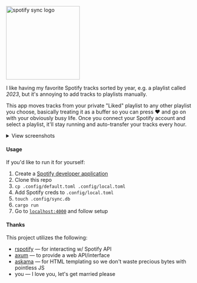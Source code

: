 <img src="https://github.com/zaknesler/spotify-sync/assets/7189795/60f2d659-9ff4-402e-ac64-0df820b0fa8d" alt="spotify sync logo" width="200">

I like having my favorite Spotify tracks sorted by year, e.g. a playlist called *2023*, but it's annoying to add tracks to playlists manually.

This app moves tracks from your private "Liked" playlist to any other playlist you choose, basically treating it as a buffer so you can press ❤️ and go on with your obviously busy life. Once you connect your Spotify account and select a playlist, it'll stay running and auto-transfer your tracks every hour.

<details>
  <summary>View screenshots</summary>
  <img src="https://github.com/zaknesler/spotify-sync/assets/7189795/e6090ac5-c0d1-4a59-b8af-5ced994dd022" alt="screenshot before configuring watcher" width="400">
  <br>
  <img src="https://github.com/zaknesler/spotify-sync/assets/7189795/44f79cf6-d980-4b57-b55f-9a02156b8fee" alt="screenshot after configuring watcher" width="400">
</details>

#### Usage

If you'd like to run it for yourself:

1. Create a [Spotify developer application](https://developer.spotify.com/dashboard)
1. Clone this repo
1. `cp .config/default.toml .config/local.toml`
1. Add Spotify creds to `.config/local.toml`
1. `touch .config/sync.db`
1. `cargo run`
1. Go to [`localhost:4000`](http://localhost:4000) and follow setup

#### Thanks

This project utilizes the following:

- [rspotify](https://github.com/ramsayleung/rspotify) — for interacting w/ Spotify API
- [axum](https://github.com/tokio-rs/axum) — to provide a web API/interface
- [askama](https://github.com/djc/askama) — for HTML templating so we don't waste precious bytes with pointless JS
- you — I love you, let's get married please
